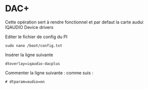 # DAC+

Cette opération sert à rendre fonctionnel et par defaut la carte audui IQAUDIO Device drivers

Editer le fichier de config du PI
```
sudo nano /boot/config.txt
```

Insérer la ligne suivante

```
dtoverlay=iqaudio-dacplus

```

Commenter la ligne suivante : comme suis :
```
# dtparam=audio=on
```
